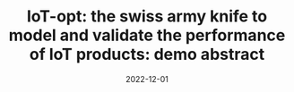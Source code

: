---
title: "IoT-opt: the swiss army knife to model and validate the performance of IoT products: demo abstract"
collection: publications
category: conferences
permalink: /publication/2022-iotopt
#excerpt: 'This paper is about the number 1. The number 2 is left for future work.'
date: 2022-12-01
#venue: 'Proceedings of the 23rd International Middleware Conference Demos and Posters'
#slidesurl: 'http://academicpages.github.io/files/slides1.pdf'
paperurl: 'http://academicpages.github.io/files/paper1.pdf'
bibtexurl: 'http://academicpages.github.io/files/bibtex1.bib'
citation: '<b>Agnihotri, Pratyush</b> and Luthra, Manisha and Rodriguez, Miguel and Koldehofe, Boris. (2022). &quot;IoT-opt: the swiss army knife to model and validate the performance of IoT products: demo abstract.&quot; <i>Proceedings of the 23rd International Middleware Conference Demos and Posters</i>.'


---